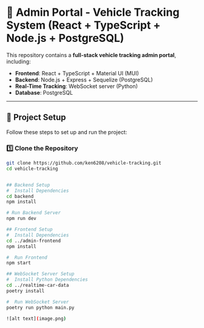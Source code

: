 # 🚀 Admin Portal - Vehicle Tracking System (React + TypeScript + Node.js + PostgreSQL)

This repository contains a **full-stack vehicle tracking admin portal**, including:

- **Frontend**: React + TypeScript + Material UI (MUI)  
- **Backend**: Node.js + Express + Sequelize (PostgreSQL)  
- **Real-Time Tracking**: WebSocket server (Python)  
- **Database**: PostgreSQL  

---

## **🚀 Project Setup**
Follow these steps to set up and run the project:

### **1️⃣ Clone the Repository**
```sh
git clone https://github.com/ken6208/vehicle-tracking.git
cd vehicle-tracking


## Backend Setup
#  Install Dependencies
cd backend
npm install

# Run Backend Server
npm run dev

## Frontend Setup
#  Install Dependencies
cd ../admin-frontend
npm install

#  Run Frontend
npm start

## WebSocket Server Setup
#  Install Python Dependencies
cd ../realtime-car-data
poetry install

#  Run WebSocket Server
poetry run python main.py

![alt text](image.png)


